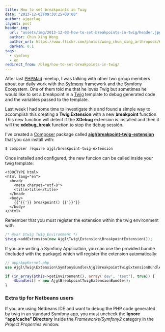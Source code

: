 ```yaml
---
title: How to set breakpoints in Twig
date: "2013-12-03T09:30:25+00:00"
author: ajgarlag
layout: post
header_img:
  url: "assets/img/2013-12-03-how-to-set-breakpoints-in-twig/header.jpg"
  author: Chun Xing Wong
  author_url: https://www.flickr.com/photos/wong_chun_xing_arthropods/6054857461
  darken: 0.1
tags:
  - symfony
  - en
redirect_from: /blog/how-to-set-breakpoints-in-twig/
---
```

After last [PHPMad](http://phpmad.org "PHP Madrid User Group") meetup, I was talking with other two group members about our daily work with the [Syfmony](http://www.symfony.com) framework and the Symfony Ecosystem. One of them told me that he loves Twig but sometimes he would like to set a breakpoint in a [Twig](http://twig.sensiolabs.org) template to debug generated code and the variables passed to the template.

Last week I had some time to investigate this and found a simple way to accomplish this creating a **Twig Extension** with a new **breakpoint** function. This new function will detect if the **XDebug** extension is installed and then it will the **xdebug_break** function to stop the debug sessión.

I've created a [Composer](https://getcomposer.org) package called [**ajgl/breakpoint-twig-extension**](https://packagist.org/packages/ajgl/breakpoint-twig-extension) that you can install with:
```bash
$ composer require ajgl/breakpoint-twig-extension
```

Once installed and configured, the new funcion can be called inside your twig template:
```twig
<!DOCTYPE html>
<html lang="en">
  <head>
    <meta charset="utf-8">
    <title>title</title>
  </head>
  <body>
    {{'{{'}} breakpoint() {{'}}'}}
  </body>
</html>
```

Remember that you must register the extension within the twig environment with
```php
/* @var $twig Twig_Environment */
$twig->addExtension(new Ajgl\Twig\Extension\BreakpointExtension());
```

If you are writing a Symfony Application, you can use the provided bundle (included with the package) which will register the extension automatically:
```php
// app/AppKernel.php
use Ajgl\Twig\Extension\SymfonyBundle\AjglBreakpointTwigExtensionBundle();

if (in_array($this->getEnvironment(), array('dev', 'test'), true)) {
    $bundles[] = new AjglBreakpointTwigExtensionBundle();
}
```

### Extra tip for Netbeans users

If you are using Netbeans IDE and want to debug the PHP code generated by twig in an standard Symfony app, you must uncheck the **Ignore &#8220;app/cache&#8221; Directory** inside the _Frameworks/Symfony2_ category in the _Project Properties_ window.
